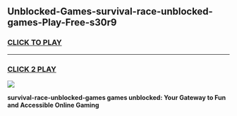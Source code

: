 
## Unblocked-Games-survival-race-unblocked-games-Play-Free-s30r9
<h3>
<a href="https://premium76.site?title=survival-race-unblocked-games&ref=18A1">CLICK TO PLAY</a></h3>
<hr>

<h3>
<a href="https://premium76.site?title=survival-race-unblocked-games&ref=18A1">CLICK 2 PLAY</a>
  
</h3>

<a href="https://premium76.site?title=survival-race-unblocked-games&ref=18A1"><img src="https://clearcache.store/games.png"></a>


**survival-race-unblocked-games games unblocked: Your Gateway to Fun and Accessible Online Gaming**

